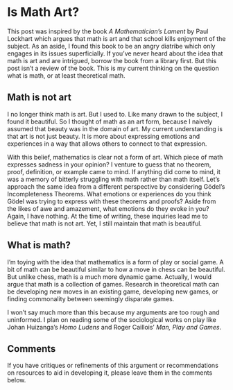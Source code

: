 # Is Math Art?

This post was inspired by the book _A Mathematician’s Lament_ by Paul
Lockhart which argues that math is art and that school kills enjoyment of
the subject. As an aside, I found this book to be an angry diatribe which only
engages in its issues superficially. If you’ve never heard about the
idea that math is art and are intrigued, borrow the book from a
library first. But this post isn’t a review of the book. This is my
current thinking on the question what is math, or at least theoretical math.

## Math is not art

I no longer think math is art. But I used to. Like many drawn to the subject,
I found it beautiful. So I thought of math as an art form, because I naively
assumed that beauty was in the domain of art. My current understanding is that
art is not just beauty. It is more about expressing emotions and experiences
in a way that allows others to connect to that expression.

With this belief, mathematics is clear not a form of art. Which piece of math
expresses sadness in your opinion? I venture to guess that no theorem, proof,
definition, or example came to mind. If anything did come to mind, it was a
memory of bitterly struggling with math rather than math itself. Let’s
approach the same idea from a different perspective by considering
Gödel’s Incompleteness Theorems. What emotions or experiences do you
think Gödel was trying to express with these theorems and proofs?
Aside from the likes of awe and amazement, what emotions do they evoke in you?
Again, I have nothing. At the time of writing, these inquiries lead me to
believe that math is not art. Yet, I still maintain that math is beautiful.

## What is math?

I’m toying with the idea that mathematics is a form of play or social
game. A bit of math can be beautiful similar to how a move in chess can be
beautiful. But unlike chess, math is a much more dynamic game. Actually, I
would argue that math is a collection of games. Research in theoretical math
can be developing new moves in an existing game, developing new games, or
finding commonality between seemingly disparate games.

I won’t say much more than this because my arguments are too rough and
uninformed. I plan on reading some of the sociological works on play like
Johan Huizanga’s _Homo Ludens_ and Roger Caillois’
_Man, Play and Games_.

## Comments ##

If you have critiques or refinements of this argument or recommendations on
resources to aid in developing it, please leave them in the comments below.

<!--
spell-checker:words Caillois Huizanga Johan Lockhart Ludens 
-->
